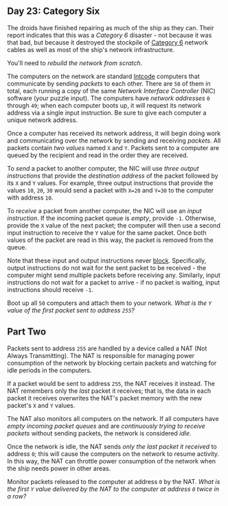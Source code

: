 Day 23: Category Six
--------------------

The droids have finished repairing as much of the ship as they can. Their report indicates that this was a *Category 6* disaster - not because it was that bad, but because it destroyed the stockpile of [Category 6](https://en.wikipedia.org/wiki/Category_6_cable) network cables as well as most of the ship's network infrastructure.


You'll need to *rebuild the network from scratch*.


The computers on the network are standard [Intcode](9) computers that communicate by sending *packets* to each other. There are `50` of them in total, each running a copy of the same *Network Interface Controller* (NIC) software (your puzzle input). The computers have *network addresses* `0` through `49`; when each computer boots up, it will request its network address via a single input instruction. Be sure to give each computer a unique network address.


Once a computer has received its network address, it will begin doing work and communicating over the network by sending and receiving *packets*. All packets contain *two values* named `X` and `Y`. Packets sent to a computer are queued by the recipient and read in the order they are received.


To *send* a packet to another computer, the NIC will use *three output instructions* that provide the *destination address* of the packet followed by its `X` and `Y` values. For example, three output instructions that provide the values `10`, `20`, `30` would send a packet with `X=20` and `Y=30` to the computer with address `10`.


To *receive* a packet from another computer, the NIC will use an *input instruction*. If the incoming packet queue is *empty*, provide `-1`. Otherwise, provide the `X` value of the next packet; the computer will then use a second input instruction to receive the `Y` value for the same packet. Once both values of the packet are read in this way, the packet is removed from the queue.


Note that these input and output instructions never [block](https://en.wikipedia.org/wiki/Blocking_(computing)). Specifically, output instructions do not wait for the sent packet to be received - the computer might send multiple packets before receiving any. Similarly, input instructions do not wait for a packet to arrive - if no packet is waiting, input instructions should receive `-1`.


Boot up all `50` computers and attach them to your network. *What is the `Y` value of the first packet sent to address `255`?*


Part Two
--------

Packets sent to address `255` are handled by a device called a NAT (Not Always Transmitting). The NAT is responsible for managing power consumption of the network by blocking certain packets and watching for idle periods in the computers.


If a packet would be sent to address `255`, the NAT receives it instead. The NAT remembers only the *last* packet it receives; that is, the data in each packet it receives overwrites the NAT's packet memory with the new packet's `X` and `Y` values.


The NAT also monitors all computers on the network. If all computers have *empty incoming packet queues* and are *continuously trying to receive packets* without sending packets, the network is considered *idle*.


Once the network is idle, the NAT sends *only the last packet it received* to address `0`; this will cause the computers on the network to resume activity. In this way, the NAT can throttle power consumption of the network when the ship needs power in other areas.


Monitor packets released to the computer at address `0` by the NAT. *What is the first `Y` value delivered by the NAT to the computer at address `0` twice in a row?*



